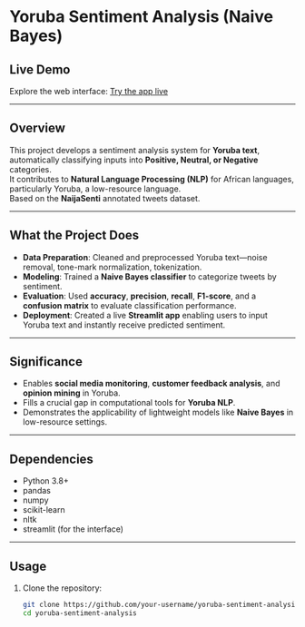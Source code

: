 # Yoruba Sentiment Analysis (Naive Bayes)

##  Live Demo  
Explore the web interface: [Try the app live](https://hz2cjqpzvcoasnprapdkyc.streamlit.app/)  

---

##  Overview  
This project develops a sentiment analysis system for **Yoruba text**, automatically classifying inputs into **Positive, Neutral, or Negative** categories.  
It contributes to **Natural Language Processing (NLP)** for African languages, particularly Yoruba, a low-resource language.  
Based on the **NaijaSenti** annotated tweets dataset.  

---

##  What the Project Does  
- **Data Preparation**: Cleaned and preprocessed Yoruba text—noise removal, tone-mark normalization, tokenization.  
- **Modeling**: Trained a **Naive Bayes classifier** to categorize tweets by sentiment.  
- **Evaluation**: Used **accuracy**, **precision**, **recall**, **F1-score**, and a **confusion matrix** to evaluate classification performance.  
- **Deployment**: Created a live **Streamlit app** enabling users to input Yoruba text and instantly receive predicted sentiment.

---

##  Significance  
- Enables **social media monitoring**, **customer feedback analysis**, and **opinion mining** in Yoruba.  
- Fills a crucial gap in computational tools for **Yoruba NLP**.  
- Demonstrates the applicability of lightweight models like **Naive Bayes** in low-resource settings.

---

##  Dependencies  
- Python 3.8+  
- pandas  
- numpy  
- scikit-learn  
- nltk  
- streamlit (for the interface)

---

##  Usage  

1. Clone the repository:  
   ```bash
   git clone https://github.com/your-username/yoruba-sentiment-analysis.git
   cd yoruba-sentiment-analysis
